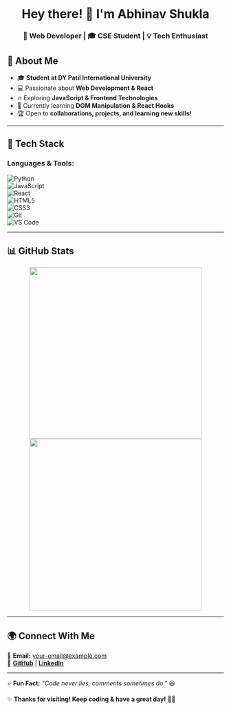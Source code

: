 <h1 align="center">Hey there! 👋 I'm Abhinav Shukla</h1>  
<h3 align="center">🚀 Web Developer | 🎓 CSE Student | 💡 Tech Enthusiast</h3>  


## 🌟 About Me  
- 🎓 **Student at DY Patil International University**  
- 💻 Passionate about **Web Development & React**  
- 🔥 Exploring **JavaScript & Frontend Technologies**  
- 🎯 Currently learning **DOM Manipulation & React Hooks**  
- 🏆 Open to **collaborations, projects, and learning new skills!**  

---

## 🚀 Tech Stack  
### **Languages & Tools:**  
![Python](https://img.shields.io/badge/Python-FFD43B?style=for-the-badge&logo=python&logoColor=blue)  
![JavaScript](https://img.shields.io/badge/JavaScript-F7DF1E?style=for-the-badge&logo=javascript&logoColor=black)  
![React](https://img.shields.io/badge/React-61DAFB?style=for-the-badge&logo=react&logoColor=black)  
![HTML5](https://img.shields.io/badge/HTML5-E34F26?style=for-the-badge&logo=html5&logoColor=white)  
![CSS3](https://img.shields.io/badge/CSS3-1572B6?style=for-the-badge&logo=css3&logoColor=white)  
![Git](https://img.shields.io/badge/Git-F05032?style=for-the-badge&logo=git&logoColor=white)  
![VS Code](https://img.shields.io/badge/VS_Code-007ACC?style=for-the-badge&logo=visual-studio-code&logoColor=white)  

---

## 📊 GitHub Stats  
<p align="center">
  <img src="https://github-readme-stats.vercel.app/api?username=ayushabhinav19&show_icons=true&theme=tokyonight" width="400px" />  
  <img src="https://github-readme-streak-stats.herokuapp.com/?user=ayushabhinav19&theme=tokyonight" width="400px" />  
</p>  

---

## 🌍 Connect With Me  
📧 **Email:** your-email@example.com  
🔗 [**GitHub**](https://github.com/ayushabhinav19) | [**LinkedIn**](https://linkedin.com/in/your-profile)  

---

⭐ **Fun Fact:** *"Code never lies, comments sometimes do."* 😆  

✨ **Thanks for visiting! Keep coding & have a great day!** 🚀💙  
